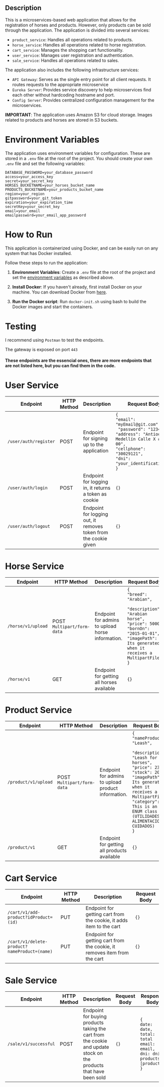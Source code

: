 ## Description

This is a microservices-based web application that allows for the registration of horses and products. However, only products can be sold through the application. The application is divided into several services:

- `product_service`: Handles all operations related to products.
- `horse_service`: Handles all operations related to horse registration.
- `cart_service`: Manages the shopping cart functionality.
- `user_service`: Manages user registration and authentication.
- `sale_service`: Handles all operations related to sales.

The application also includes the following infrastructure services:

- `API Gateway`: Serves as the single entry point for all client requests. It routes requests to the appropriate microservice
- `Eureka Server`: Provides service discovery to help microservices find each other without hardcoding hostname and port.
- `Config Server`: Provides centralized configuration management for the microservices.

**IMPORTANT**: The application uses Amazon S3 for cloud storage. Images related to products and horses are stored in S3 buckets.

# Environment Variables <a name="environment-variables"></a>

The application uses environment variables for configuration. These are stored in a `.env` file at the root of the project. You should create your own `.env` file and set the following variables:

```properties
DATABASE_PASSWORD=your_database_password
access=your_access_key
secret=your_secret_key
HORSES_BUCKETNAME=your_horses_bucket_name
PRODUCTS_BUCKETNAME=your_products_bucket_name
region=your_region
gitpassword=your_git_token
expiration=your_expiration_time
secretKey=your_secret_key
email=your_email
emailpassword=your_email_app_password
```

# How to Run


This application is containerized using Docker, and can be easily run on any system that has Docker installed.

Follow these steps to run the application:

1. **Environment Variables**: Create a `.env` file at the root of the project and set the [environment variables](#environment-variables) as described above.

2. **Install Docker**: If you haven't already, first install Docker on your machine. You can download Docker from [here](https://www.docker.com/products/docker-desktop).

3. **Run the Docker script**: Run `docker-init.sh` using bash to build the Docker images and start the containers.

# Testing
I recommend using `Postman` to test the endpoints.



The gateway is exposed on port `443`

#### These endpoints are the essencial ones, there are more endpoints that are not listed here, but you can find them in the code.

# User Service
| Endpoint              | HTTP Method | Description                                                      | Request Body                                                                                                                                                                                      | Access                 |
|-----------------------|-------------|------------------------------------------------------------------|---------------------------------------------------------------------------------------------------------------------------------------------------------------------------------------------------|------------------------|
| `/user/auth/register` | POST        | Endpoint for signing up to the application                       | `{`<br/>`"email": "myEmail@git.com",`<br/>` "password": "1234",` <br/>`"address": "Antioquia, Medellín Calle X #00-00",`<br/>`"cellphone": "30029121",` <br/> `"dni": "your_identification_#"`<br/>`}` | Endpoint for all users          |
| `/user/auth/login`    | POST        | Endpoint for logging in, it returns a token as cookie            | `{}`                                                                                                                                                                                              | Endpoint for all users |
| `/user/auth/logout`   | POST        | Endpoint for logging out, it removes token from the cookie given | `{}`                                                                                                                                                                                              | Endpoint for all users |

# Horse Service
| Endpoint           | HTTP Method                    | Description                                      | Request Body                                                                                                                                                                                         | Access                         |
|--------------------|--------------------------------|--------------------------------------------------|------------------------------------------------------------------------------------------------------------------------------------------------------------------------------------------------------|--------------------------------|
| `/horse/v1/upload` | POST<br/>`Multipart/form-data` | Endpoint for admins to upload horse information. | `{`<br/>`"breed": "Arabian",`<br/>` "description": "Arabian horse",` <br/>`"price": 5000,`<br/>`"bornOn": "2015-01-01",` <br/> `"imagePath": Its generated when it receives a MultipartFile`<br/>`}` | Admin (verified from a cookie) |
| `/horse/v1`        | GET                            | Endpoint for getting all horses available        | `{}`                                                                                                                                                                                                 | Endpoint for all users         |

# Product Service
| Endpoint             | HTTP Method                    | Description                                        | Request Body                                                                                                                                                                                                                                                                   | Access                         |
|----------------------|--------------------------------|----------------------------------------------------|--------------------------------------------------------------------------------------------------------------------------------------------------------------------------------------------------------------------------------------------------------------------------------|--------------------------------|
| `/product/v1/upload` | POST<br/>`Multipart/form-data` | Endpoint for admins to upload product information. | `{`<br/>`"nameProduct": "Leash",`<br/>` "description": "Leash for horses",` <br/>`"price": 2300,`<br/>`"stock": 20,` <br/> `"imagePath": Its generated when it receives a MultipartFile,`<br/>`"category": This is an ENUM class (UTILIDADES, ALIMENTACION, CUIDADOS)`<br/>`}` | Admin (verified from a cookie) |
| `/product/v1`        | GET                            | Endpoint for getting all products available        | `{}`                                                                                                                                                                                                                                                                           | Endpoint for all users         |

# Cart Service
| Endpoint                                     | HTTP Method | Description                                                              | Request Body                                                                                                                                                                                                                                                          |
|----------------------------------------------|-------------|--------------------------------------------------------------------------|-----------------------------------------------------------------------------------------------------------------------------------------------------------------------------------------------------------------------------------------------------------------------|
| `/cart/v1/add-product?idProduct=(id)`        | PUT         | Endpoint for getting cart from the cookie, it adds item to the cart      | `{}` | Admin (verified from a cookie) |
| `/cart/v1/delete-product?nameProduct=(name)` | PUT         | Endpoint for getting cart from the cookie, it removes item from the cart | `{}`                                                                                                                                                                                                                                                                  |

# Sale Service
| Endpoint              | HTTP Method | Description                                                                                                       | Request Body | Response Body                                                                                                   |
|-----------------------|-------------|-------------------------------------------------------------------------------------------------------------------|-------------|-----------------------------------------------------------------------------------------------------------------|
| `/sale/v1/successful` | POST        | Endpoint for buying products taking the cart from the cookie and update stock on the products that have been sold | `{}`        | `{`<br/>`date: date,`<br/>`total: total`<br/>`email: email,`<br/>`dni: dni,`<br/>`products: [products]`<br/>`}` |

